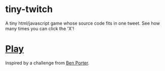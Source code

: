 # tiny-twitch
A tiny html/javascript game whose source code fits in one tweet.  See how many times you can click the 'X'!

# [Play](http://www.alexyoder.net/tiny-twitch.html)

Inspired by a challenge from [Ben Porter](http://www.twitter.com/eigenbom).
